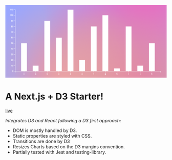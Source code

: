 ![Example chart](./public/test-chart.png)
# A Next.js + D3 Starter!

[live](https://felixbuchholz.github.io/next-d3-starter/)

*Integrates D3 and React following a D3 first approach:*

- DOM is mostly handled by D3.
- Static properties are styled with CSS.
- Transitions are done by D3
- Resizes Charts based on the D3 margins convention.
- Partially tested with Jest and testing-library.